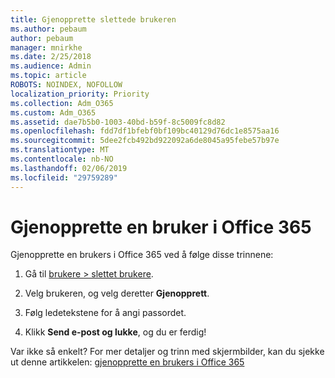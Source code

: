 ```yaml
---
title: Gjenopprette slettede brukeren
ms.author: pebaum
author: pebaum
manager: mnirkhe
ms.date: 2/25/2018
ms.audience: Admin
ms.topic: article
ROBOTS: NOINDEX, NOFOLLOW
localization_priority: Priority
ms.collection: Adm_O365
ms.custom: Adm_O365
ms.assetid: dae7b5b0-1003-40bd-b59f-8c5009fc8d82
ms.openlocfilehash: fdd7df1bfebf0bf109bc40129d76dc1e8575aa16
ms.sourcegitcommit: 5dee2fcb492bd922092a6de8045a95febe57b97e
ms.translationtype: MT
ms.contentlocale: nb-NO
ms.lasthandoff: 02/06/2019
ms.locfileid: "29759289"
---
```

# <a name="restore-a-user-in-office-365"></a>Gjenopprette en bruker i Office 365

Gjenopprette en brukers i Office 365 ved å følge disse trinnene:
  
1. Gå til [brukere \> slettet brukere](https://admin.microsoft.com/adminportal/home#/deletedusers).
    
2. Velg brukeren, og velg deretter **Gjenopprett**.
    
3. Følg ledetekstene for å angi passordet.
    
4. Klikk **Send e-post og lukke**, og du er ferdig!
    
Var ikke så enkelt? For mer detaljer og trinn med skjermbilder, kan du sjekke ut denne artikkelen: [gjenopprette en brukers i Office 365](https://support.office.com/article/Restore-a-user-in-Office-365-2c261e42-5dd1-48b0-845f-2a016d29cfc1.aspx)
  

